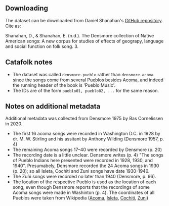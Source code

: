 
Downloading
-----------

The dataset can be downloaded from Daniel Shanahan's [GitHub repository](https://github.com/shanahdt/densmore/tree/master/Densmore/acoma). Cite as:

Shanahan, D., & Shanahan, E. (n.d.). The Densmore collection of Native American songs: A new corpus for studies of effects of geograpy, language and social function on folk song. 3.


Catafolk notes
--------------

- The dataset was called `densmore-pueblo` rather than `densmore-acoma` since the songs come from several Pueblos besides Acoma, and indeed the running header of the book is 'Pueblo Music'.
- The IDs are of the form `pueblo01, pueblo02, ...` for the same reason.


Notes on additional metadata
----------------------------

Additional metadata was collected from Densmore 1975 by Bas Cornelissen in 2020.

- The first 16 acoma songs were recorded in Washington D.C. in 1928 by dr. M. W. Stirling and his assitant by Anthony Wilding (Densmore 1957, p. 4)
- The remaining Acoma songs 17–40 were recorded by Densmore (p. 20)
- The recording date is a little unclear. Densmore writes (p. 4) "The songs of Pueblo Indians here presented were recorded in 1928, 1930, and 1940". Presumabely, Densmore recorded the 24 Acoma songs in 1930 (p. 20); so all Isleta, Cochiti and Zuni songs have date 1930-1940.
- The Zuñi songs were recorded no later than 1940 (Densmore, p. 96).
- The location of the respective Pueblo is used as the location of each song, even though Densmore reports that the recordings of some Acoma songs were made in Washinton (p. 4). The coordinates of all Pueblos were taken from Wikipedia ([Acoma](https://en.wikipedia.org/wiki/Acoma_Pueblo), [Isleta](https://en.wikipedia.org/wiki/Pueblo_of_Isleta), [Cochiti](https://en.wikipedia.org/wiki/Cochiti,_New_Mexico), [Zuni](https://en.wikipedia.org/wiki/Zuni_Pueblo,_New_Mexico))